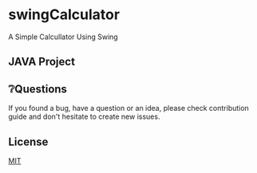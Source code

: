 # swingCalculator

A Simple Calcullator Using Swing 

## JAVA Project

## ❔Questions

If you found a bug, have a question or an idea, please check contribution guide and don't hesitate to create new issues.

## License
[MIT](https://choosealicense.com/licenses/mit/)
